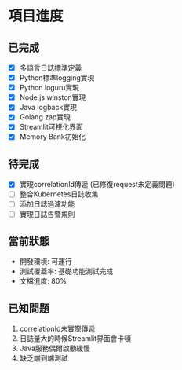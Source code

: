 # 項目進度

## 已完成
- [x] 多語言日誌標準定義
- [x] Python標準logging實現
- [x] Python loguru實現
- [x] Node.js winston實現
- [x] Java logback實現
- [x] Golang zap實現
- [x] Streamlit可視化界面
- [x] Memory Bank初始化

## 待完成
- [x] 實現correlationId傳遞 (已修復request未定義問題)
- [ ] 整合Kubernetes日誌收集
- [ ] 添加日誌過濾功能
- [ ] 實現日誌告警規則

## 當前狀態
- 開發環境: 可運行
- 測試覆蓋率: 基礎功能測試完成
- 文檔進度: 80%

## 已知問題
1. correlationId未實際傳遞
2. 日誌量大的時候Streamlit界面會卡頓
3. Java服務偶爾啟動緩慢
4. 缺乏端到端測試
